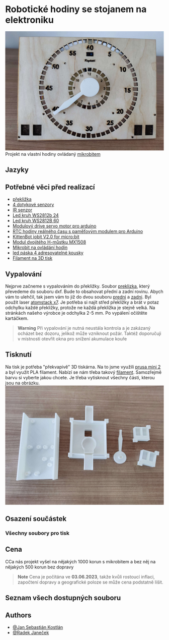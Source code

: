# Robotické hodiny se stojanem na elektroniku
![App Screenshot](images/hodiny.jpg)
Projekt na vlastní hodiny ovládaný [mikrobitem](https://microbit.org/)

## Jazyky

## Potřebné věci před realizací

- [překližka](https://www.cistedrevo.cz/dreveny-tacek-z-preklizky/)
- [4 dotykové senzory](https://m.th.aliexpress.com/item/32901141115.html?gatewayAdapt=Pc2Msite)
- [IR senzor](https://dratek.cz/arduino/1142-infracerveny-opticky-senzor.html)
- [Led kruh WS2812b 24](https://dratek.cz/arduino/7693-rgb-led-kruh-24-x-neopixel-ws2812b.html)
- [Led kruh WS2812B 60](https://www.vokolo.cz/neopixel-ring/)
- [Modulový drive servo motor pro arduino](https://dratek.cz/arduino/1686-iic-i2c-modulovy-driver-servo-motoru-pro-arduino-pca9685-16-kanalu-12-bit-pwm.html)
- [RTC hodiny reálného času s paměťovým modulem pro Arduino](https://dratek.cz/arduino/1261-rtc-hodiny-realneho-casu-ds3231-at24c32-iic-pametovy-modul-pro-arduino.html)
- [KittenBot iobit V2.0 for micro:bit](https://cz.rs-online.com/web/p/doplnky-bbc-micro-bit/2121789)
- [Modul dvojitého H-můstku MX1508](https://pajenicko.cz/modul-dvojiteho-h-mustku-mx1508)
- [Mikrobit na ovládání hodin](https://ruzovka.cz/cs/micro-bit/19683-bbc-micro-bit-v2-21-mikropocitac-pro-vyuku-programovani.html)
- [led páska 4 adresovatelné kousky](https://www.postavrobota.cz/Adresovatelny-LED-pasek-18W-m-WS2812B-RGB-1-66cm-d1666.htm)
- [Filament na 3D tisk](https://www.alza.cz/gembird-filament-pla-cerna-d4481219.htm)

## Vypalování
Nejprve začneme s vypalováním do překližky. Soubor [preklizka](preklizka.sldprt), který převedeme do souboru dxf. Bude to obsahovat přední a zadní rovinu. Abych vám to ulehčil, tak jsem vám to již do dvou souboru [predni](Vypalovani/preklizkapredni123.DXF) a [zadni](Vypalovani/preklizkazadni123.dxf). Byl použit laser [atomstack x7](https://www.atomstack.eu/products/atomstack-x7-pro-50w-laser-engraver-and-cutter). Je potřeba si najít střed překližky a brát v potaz odchylku každé překližky, protože ne každá překližka je stejně velká. Na stránkách našeho výrobce je odchylka 2-5 mm. Po vypálení očištěte kartáčkem.
> **Warning**
> Při vypalování je nutná neustála kontrola a je zakázaný ocházet bez dozoru, jelikož může vzniknout požár. Taktéž doporučuji v místnosti otevřít okna pro snížení akumulace kouře

## Tisknutí
Na tisk je potřeba "překvapivě" 3D tiskárna. Na to jsme využili [prusa mini 2](https://www.prusa3d.com/cs/produkt/stavebnice-3d-tiskarny-original-prusa-mini-2/) a byl využit PLA filament. Nabízí se nám třeba takový [filament](https://www.alza.cz/gembird-filament-pla-cerna-d4481219.htm). Samozřejmě barvu si vyberte jakou chcete. Je třeba vytisknout všechny části, kterou jsou na obrázku.
![App Screenshot](images/PlastoveCasti.jpg)


## Osazení součástek


### Všechny soubory pro tisk

## Cena
CCa nás projekt vyšel na nějakých 1000 korun s mikrobitem a bez něj na nějakých 500 korun bez dopravy
> **Note**
> Cena je počítána ve **03.06.2023**, takže kvůli rostoucí inflaci, započtení dopravy a geografické poloze se může cena podstatně lišit.

## Seznam všech dostupných souboru

## Authors

- [@Jan Sebastián Kostlán](https://www.github.com/kostlanovec)
- [@Radek Janeček](https://www.github.com/RadekJanecek)
